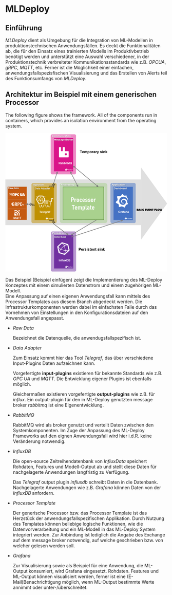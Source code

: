 # MLDeploy
## Einführung
*MLDeploy* dient als Umgebung für die Integration von ML-Modellen in produktionstechnischen Anwendungsfällen. Es deckt die Funktionalitäten ab, die für den Einsatz eines trainierten Modells im Produktivbetrieb benötigt werden und unterstützt eine Auswahl verschiedener, in der Produktionstechnik verbreiteter Kommunikationsstandards wie z.B. *OPCUA*, *gRPC*, *MQTT*, etc. Ferner ist die Möglichkeit einer einfachen, anwendungsfallspezisfischen Visualisierung und das Erstellen von Alerts teil des Funktionsumfangs von *MLDeploy*.


## Architektur im Beispiel mit einem generischen Processor
The following figure shows the framework. All of the components run in containers, which provides an isolation environment from the operating system.

![](abstract_concept.png "MLDeploy Structure")


Das Beispiel (Beispiel einfügen) zeigt die Implementierung des ML-Deploy Konzeptes mit einem simulierten Datenstrom und einem zugehörigen ML-Modell. </br> Eine Anpassung auf einen eigenen Anwendungsfall kann mittels des Processor Templates aus diesem Branch abgedeckt werden. Die Infrastrukturkomponenten werden dabei im einfachsten Falle durch das Vornehmen von Einstellungen in den Konfigurationsdateien auf den Anwendungsfall angepasst.

- *Raw Data*

    Bezeichnet die Datenquelle, die anwendugsfallspezifisch ist.

- *Data Adapter*

    Zum Einsatz kommt hier das Tool *Telegraf*, das über verschiedene Input-Plugins Daten aufzeichnen kann. 
    
    Vorgefertigte **input-plugins** existieren für bekannte Standards wie z.B. *OPC UA* und *MQTT*. Die Entwicklung eigener Plugins ist ebenfalls möglich.  

    Gleichermaßen existieren vorgefertigte **output-plugins** wie z.B. für *influx*. Ein output-plugin für den in ML-Deploy genutzten message broker *rabbitmq* ist eine Eigenentwicklung.

- *RabbitMQ* 

    RabbitMQ wird als broker genutzt und verteilt Daten zwischen den Systemkomponenten. Im Zuge der Anpassung des ML-Deploy Frameworks auf den eignen Anwendungsfall wird hier i.d.R. keine Veränderung notwendig.

- *InfluxDB*

    Die open-source Zeitreihendatenbank von *InfluxData* speichert Rohdaten, Features und Modell-Output ab und stellt diese Daten für nachgelagerte Anwendungen langfristig zu Verfügung.
    
    Das *Telegraf* output plugin *influxdb* schreibt Daten in die Datenbank. Nachgelagerte Anwendungen wie z.B. *Grafana* können Daten von der *InfluxDB* anfordern.

- *Processor Template*

    Der generische Processor bzw. das Processor Template ist das Herzstück der anwendungsfallspezifischen Applikation. Durch Nutzung des Templates können beliebige logische Funktionen, wie die Datenvorverarbeitung und ein ML-Modell in das ML-Deploy System integriert werden. Zur Anbindung ist lediglich die Angabe des Exchange auf dem message broker notwendig, auf welche geschrieben bzw. von welcher gelesen werden soll.

- *Grafana*

    Zur Visualisierung sowie als Beispiel für eine Anwendung, die ML-Output konsumiert, wird Grafana eingesetzt. Rohdaten. Features und ML-Output können visualisiert werden, ferner ist eine (E-Mail)Benachrichtigung möglich, wenn ML-Output bestimmte Werte annimmt oder unter-/überschreitet.



